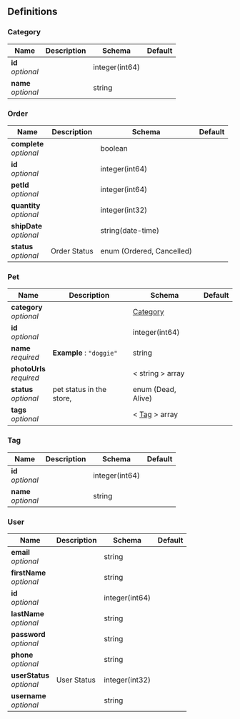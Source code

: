 
<a name="definitions"></a>
## Definitions

<a name="category"></a>
### Category

|Name|Description|Schema|Default|
|---|---|---|---|
|**id**  <br>*optional*||integer(int64)||
|**name**  <br>*optional*||string||


<a name="order"></a>
### Order

|Name|Description|Schema|Default|
|---|---|---|---|
|**complete**  <br>*optional*||boolean||
|**id**  <br>*optional*||integer(int64)||
|**petId**  <br>*optional*||integer(int64)||
|**quantity**  <br>*optional*||integer(int32)||
|**shipDate**  <br>*optional*||string(date-time)||
|**status**  <br>*optional*|Order Status|enum (Ordered, Cancelled)||


<a name="pet"></a>
### Pet

|Name|Description|Schema|Default|
|---|---|---|---|
|**category**  <br>*optional*||[Category](#category)||
|**id**  <br>*optional*||integer(int64)||
|**name**  <br>*required*|**Example** : `"doggie"`|string||
|**photoUrls**  <br>*required*||< string > array||
|**status**  <br>*optional*|pet status in the store,|enum (Dead, Alive)||
|**tags**  <br>*optional*||< [Tag](#tag) > array||


<a name="tag"></a>
### Tag

|Name|Description|Schema|Default|
|---|---|---|---|
|**id**  <br>*optional*||integer(int64)||
|**name**  <br>*optional*||string||


<a name="user"></a>
### User

|Name|Description|Schema|Default|
|---|---|---|---|
|**email**  <br>*optional*||string||
|**firstName**  <br>*optional*||string||
|**id**  <br>*optional*||integer(int64)||
|**lastName**  <br>*optional*||string||
|**password**  <br>*optional*||string||
|**phone**  <br>*optional*||string||
|**userStatus**  <br>*optional*|User Status|integer(int32)||
|**username**  <br>*optional*||string||



